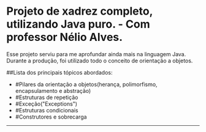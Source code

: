 # Projeto de xadrez completo, utilizando Java puro. - Com professor Nélio Alves.

Esse projeto serviu para me aprofundar ainda mais na linguagem Java. Durante a produção, foi utilizado todo o conceito de orientação a objetos.

##Lista dos principais tópicos abordados: 
 - #Pilares da orientação a objetos(herança, polimorfismo, encapsulamento e abstração)
 - #Estruturas de repetição
 - #Exceção("Exceptions")
 - #Estruturas condicionais
 - #Construtores e sobrecarga

_____________________________________________________________________________________________________________________________________________________
